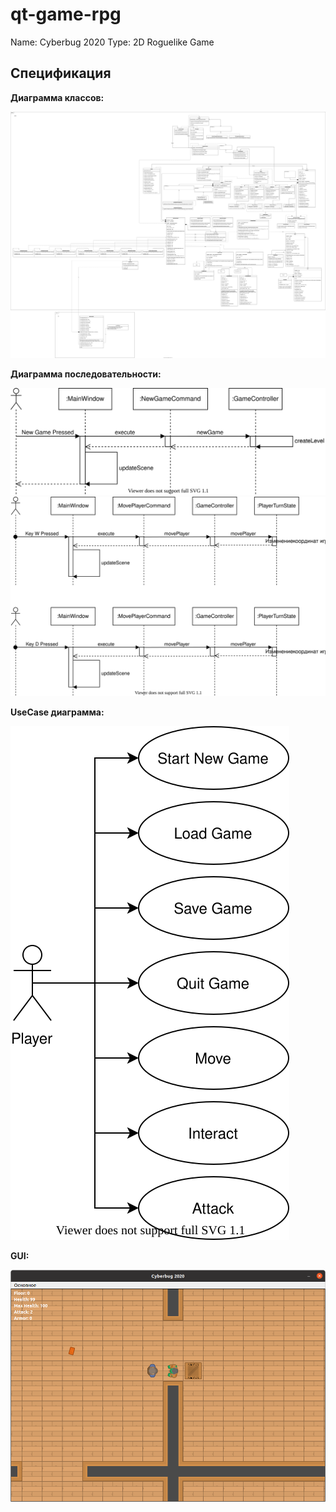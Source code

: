 # qt-game-rpg

Name: Cyberbug 2020
Type: 2D Roguelike Game

## Спецификация

**Диаграмма классов:**

![](SOLID/SOLID.svg)

**Диаграмма последовательности:**

![](GUI/SequenceDiagramUML1.svg)
![](GUI/SequenceDiagramUML2.svg)

**UseCase диаграмма:**

![](GUI/UseCaseUML.svg)

**GUI:**

![](GUI/Gui.png)
